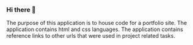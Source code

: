 ### Hi there 👋

The purpose of this application is to house code for a portfolio site.
The application contains html and css languages.
The application contains reference links to other urls that were used in project related tasks.
